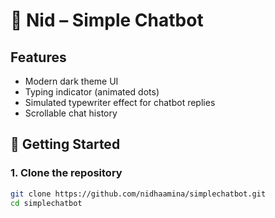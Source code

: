 # 🤖 Nid – Simple Chatbot
## Features
-  Modern dark theme UI  
- Typing indicator (animated dots)  
- Simulated typewriter effect for chatbot replies  
- Scrollable chat history

## 🚀 Getting Started

### 1. Clone the repository
```bash
git clone https://github.com/nidhaamina/simplechatbot.git
cd simplechatbot
